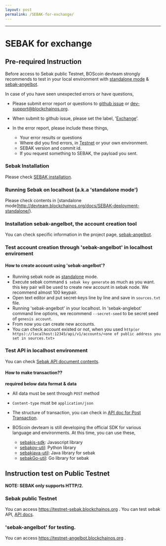 ```yaml
---
layout: post
permalink: /SEBAK-for-exchange/
---
```

---
# SEBAK for exchange

## Pre-required Instruction

Before access to Sebak public Testnet, BOScoin devteam strongly recommends to test in your local environment with [standalone mode](http://devteam.blockchainos.org/docs/SEBAK-deployment-standalone/) & [sebak-angelbot](https://github.com/spikeekips/sebak-angelbot).

In case of you have seen unexpected errors or have questions,

* Please submit error report or questions to [github issue](https://github.com/bosnet/sebak/issues/new) or [dev-support@blockchainos.org](dev-support@blockchainos.org).
* When submit to github issue, please set the label, '[Exchange](https://github.com/bosnet/sebak/labels/Exchange)'.
* In the error report, please include these things,

    * Your error results or questions
    * Where did you find errors, in [Testnet](https://testnet-sebak.blockchainos.org) or your own environment.
    * SEBAK version and commit id.
    * If you request something to SEBAK, the payload you sent.

### Sebak Installation

Please check [SEBAK installation](http://devteam.blockchainos.org/docs/SEBAK-installation/).

### Running Sebak on localhost (a.k.a 'standalone mode')

Please check contents in [standalone mode]http://devteam.blockchainos.org/docs/SEBAK-deployment-standalone/).

### Installation sebak-angelbot, the account creation tool

You can check specific information in the project page, [sebak-angelbot](https://github.com/spikeekips/sebak-angelbot).

### Test account creation through 'sebak-angelbot' in localhost enviroment

#### How to create account using 'sebak-angelbot'?

- Running sebak node as [standalone](http://devteam.blockchainos.org/docs/SEBAK-deployment-standalone/) mode.
- Execute sebak command `$ sebak key generate` as much as you want. this key pair will be used to create new account in sebak node. We recommend almost 100 keypair.
- Open text editor and put secret-keys line by line and save in `sources.txt` file.
- Running 'sebak-angelbot' in your localhost. In 'sebak-anglebot' command line options, we recommend `--secret-seed` to be secret seed of `genesis account`.
- From now you can create new accounts.
- You can check account existed or not, when you used `http(or https)://localhost:12345/api/v1/accounts/<one of public address you set in sources.txt>`

### Test API in localhost environment

You can check [Sebak API document contents](https://bosnet.github.io/docs/api).

#### How to make transaction??
**required below data format & data**

* All data must be sent through `POST` method
* `Content-type` must be `application/json`
* The structure of transaction, you can check in [API doc for Post Transaction](https://bosnet.github.io/docs/api/#trasactions-transactions-post).
* BOScoin devteam is still developing the official SDK for various language and environments. At this time, you can use these,

    - [sebakjs-sdk](https://github.com/bosnet/sebakjs-sdk): Javascript library
    - [sebakpy-util](https://github.com/spikeekips/sebakpy-util): Python library
    - [sebakjava-util](https://github.com/MegaSolar/sebakJ-util): Java library for sebak
	- [sebakGo-util](https://github.com/soonkuk/sebak-sdk-go): Go library for sebak

## Instruction test on Public Testnet

**NOTE: SEBAK only supports HTTP/2.**

### Sebak public Testnet
You can access https://testnet-sebak.blockchainos.org . You can test sebak API, [API docs](https://bosnet.github.io/docs/api/).

### 'sebak-angelbot' for testing.
You can access https://testnet-angelbot.blockchainos.org .

